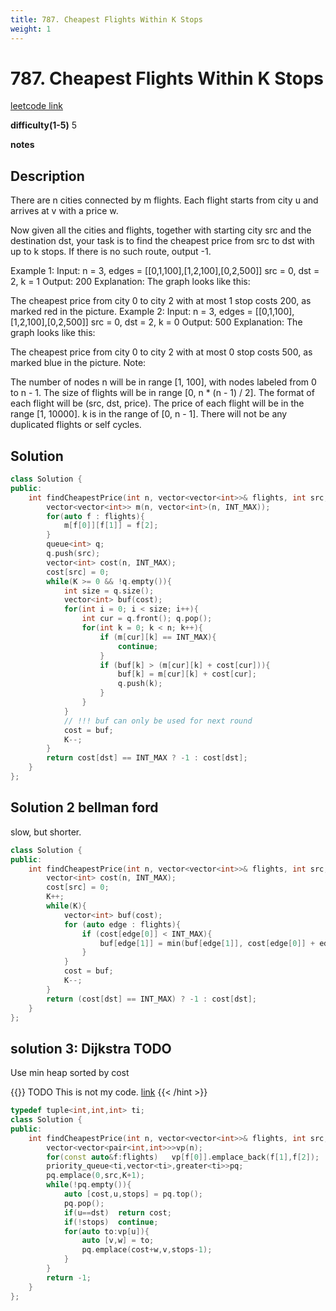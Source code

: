 ```yaml
---
title: 787. Cheapest Flights Within K Stops
weight: 1
---
```

# 787. Cheapest Flights Within K Stops

[leetcode link](https://leetcode.com/problems/cheapest-flights-within-k-stops/)

**difficulty(1-5)**
5

**notes**   


## Description

There are n cities connected by m flights. Each flight starts from city u and arrives at v with a price w.

Now given all the cities and flights, together with starting city src and the destination dst, your task is to find the cheapest price from src to dst with up to k stops. If there is no such route, output -1.

Example 1:
Input: 
n = 3, edges = [[0,1,100],[1,2,100],[0,2,500]]
src = 0, dst = 2, k = 1
Output: 200
Explanation: 
The graph looks like this:


The cheapest price from city 0 to city 2 with at most 1 stop costs 200, as marked red in the picture.
Example 2:
Input: 
n = 3, edges = [[0,1,100],[1,2,100],[0,2,500]]
src = 0, dst = 2, k = 0
Output: 500
Explanation: 
The graph looks like this:


The cheapest price from city 0 to city 2 with at most 0 stop costs 500, as marked blue in the picture.
Note:

The number of nodes n will be in range [1, 100], with nodes labeled from 0 to n - 1.
The size of flights will be in range [0, n * (n - 1) / 2].
The format of each flight will be (src, dst, price).
The price of each flight will be in the range [1, 10000].
k is in the range of [0, n - 1].
There will not be any duplicated flights or self cycles.

## Solution

```c++
class Solution {
public:
    int findCheapestPrice(int n, vector<vector<int>>& flights, int src, int dst, int K) {
        vector<vector<int>> m(n, vector<int>(n, INT_MAX));
        for(auto f : flights){
            m[f[0]][f[1]] = f[2];
        }
        queue<int> q;
        q.push(src);
        vector<int> cost(n, INT_MAX);
        cost[src] = 0;
        while(K >= 0 && !q.empty()){
            int size = q.size();
            vector<int> buf(cost);
            for(int i = 0; i < size; i++){
                int cur = q.front(); q.pop();
                for(int k = 0; k < n; k++){
                    if (m[cur][k] == INT_MAX){
                        continue;
                    }
                    if (buf[k] > (m[cur][k] + cost[cur])){
                        buf[k] = m[cur][k] + cost[cur];
                        q.push(k);
                    }
                }
            }
            // !!! buf can only be used for next round
            cost = buf;
            K--;
        }
        return cost[dst] == INT_MAX ? -1 : cost[dst];
    }
};
```

## Solution 2 bellman ford

slow, but shorter.

```c++
class Solution {
public:
    int findCheapestPrice(int n, vector<vector<int>>& flights, int src, int dst, int K) {
        vector<int> cost(n, INT_MAX);
        cost[src] = 0;
        K++;
        while(K){
            vector<int> buf(cost);
            for (auto edge : flights){
                if (cost[edge[0]] < INT_MAX){
                    buf[edge[1]] = min(buf[edge[1]], cost[edge[0]] + edge[2]);
                }
            }
            cost = buf;
            K--;
        }
        return (cost[dst] == INT_MAX) ? -1 : cost[dst];
    }
};
```

## solution 3: Dijkstra TODO 

Use min heap sorted by cost

{{<hint info >}} TODO
This is not my code.
[link](https://leetcode.com/problems/cheapest-flights-within-k-stops/discuss/115541/JavaPython-Priority-Queue-Solution)
{{< /hint >}}

```c++
typedef tuple<int,int,int> ti;
class Solution {
public:
    int findCheapestPrice(int n, vector<vector<int>>& flights, int src, int dst, int K) {
        vector<vector<pair<int,int>>>vp(n);
        for(const auto&f:flights)   vp[f[0]].emplace_back(f[1],f[2]);
        priority_queue<ti,vector<ti>,greater<ti>>pq;
        pq.emplace(0,src,K+1);
        while(!pq.empty()){
            auto [cost,u,stops] = pq.top();
            pq.pop();
            if(u==dst)  return cost;
            if(!stops)  continue;
            for(auto to:vp[u]){
                auto [v,w] = to;
                pq.emplace(cost+w,v,stops-1);
            }
        }
        return -1;
    }
};
```